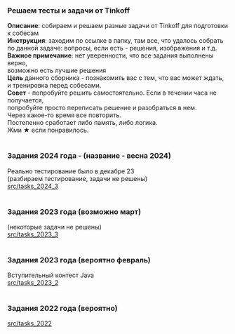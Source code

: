 <h3>Решаем тесты и задачи от Tinkoff</h3>
<b>Описание</b>: собираем и решаем разные задачи от Tinkoff для подготовки к собесам<br>
<b>Инструкция</b>: заходим по ссылке в папку, там все, что удалось собрать<br>
по данной задаче: вопросы, если есть - решения, изображения и т.д.<br>
<b>Важное примечание</b>: нет уверенности, что все задания выполнены верно,<br>
возможно есть лучшие решения<br>
<b>Цель</b> данного сборника - познакомить вас с тем, что вас может ждать, <br>
и тренировка перед собесами. <br>
<b>Совет</b> - попробуйте решить самостоятельно. Если в течении часа не получается, <br>
попробуйте просто переписать решение и разобраться в нем.<br> 
Через какое-то время все повторить.<br>
Постепенно сработает либо память, либо логика. <br>
Жми ★ если понравилось. <br><br>

<h3>Задания 2024 года - (название - весна 2024) </h3>
Реально тестирование было в декабре 23 <br>
(разбираем тестирование, задачи не решены) <br>
<a href="src/tasks_2024_3">src/tasks_2024_3</a><br><br>

<h3>Задания 2023 года (возможно март)</h3>
(некоторые задачи не решены) <br>
<a href="src/tasks_2023_3">src/tasks_2023_3</a><br><br>

<h3>Задания 2023 года (вероятно февраль)</h3>
Вступительный контест Java <br>
<a href="src/tasks_2023_2">src/tasks_2023_2</a><br><br>

<h3>Задания 2022 года (вероятно)</h3>
<a href="src/tasks_2022">src/tasks_2022</a><br><br>

